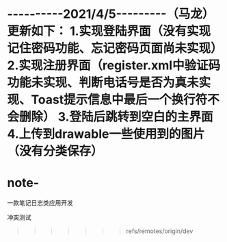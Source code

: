 ----------2021/4/5---------（马龙）
更新如下：
	1.实现登陆界面（没有实现记住密码功能、忘记密码页面尚未实现）
	2.实现注册界面（register.xml中验证码功能未实现、判断电话号是否为真未实现、Toast提示信息中最后一个换行符不会删除）
	3.登陆后跳转到空白的主界面
	4.上传到drawable一些使用到的图片（没有分类保存）
=======

# note-
一款笔记日志类应用开发


冲突测试



>>>>>>> refs/remotes/origin/dev
